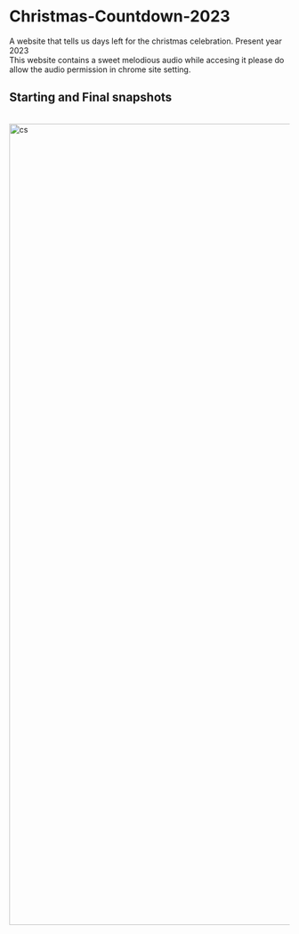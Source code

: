 # Christmas-Countdown-2023
A website that tells us days left for the christmas celebration. Present year 2023 <br>
This website contains a sweet melodious audio while accesing it please do allow the audio permission in chrome site setting. <br>
<h2>Starting and Final snapshots</h2><br>
<img width="1440" alt="cs" src="https://github.com/Shreyansh301/Christmas-Countdown-2023/assets/150443206/ad3b119a-34c3-4a68-80f4-83ee0b22bf98">




